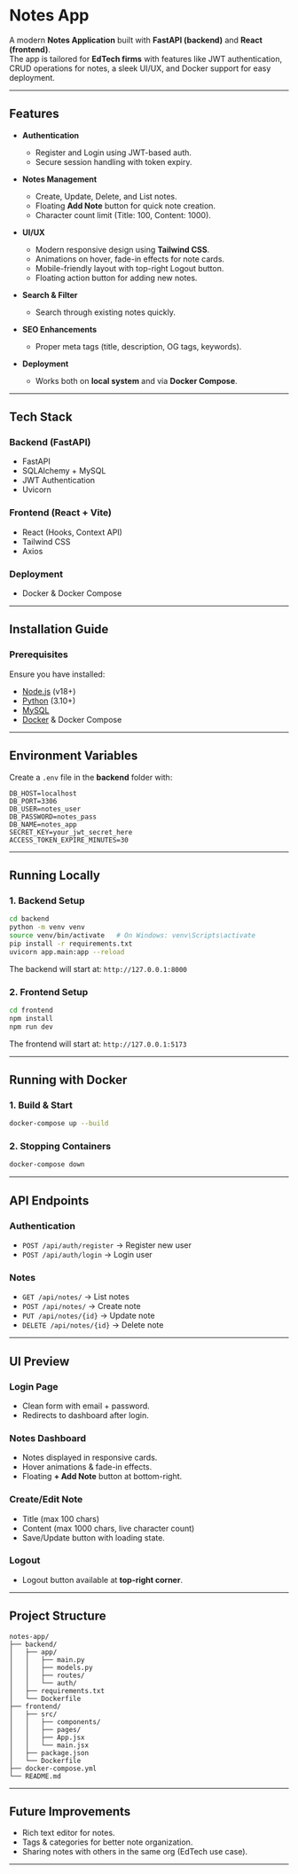 #  Notes App

A modern **Notes Application** built with **FastAPI (backend)** and **React (frontend)**.  
The app is tailored for **EdTech firms** with features like JWT authentication, CRUD operations for notes, a sleek UI/UX, and Docker support for easy deployment.

---

##  Features

- **Authentication**
  - Register and Login using JWT-based auth.
  - Secure session handling with token expiry.

- **Notes Management**
  - Create, Update, Delete, and List notes.
  - Floating **Add Note** button for quick note creation.
  - Character count limit (Title: 100, Content: 1000).

- **UI/UX**
  - Modern responsive design using **Tailwind CSS**.
  - Animations on hover, fade-in effects for note cards.
  - Mobile-friendly layout with top-right Logout button.
  - Floating action button for adding new notes.

- **Search & Filter**
  - Search through existing notes quickly.

- **SEO Enhancements**
  - Proper meta tags (title, description, OG tags, keywords).

- **Deployment**
  - Works both on **local system** and via **Docker Compose**.

---

##  Tech Stack

### Backend (FastAPI)
- FastAPI
- SQLAlchemy + MySQL
- JWT Authentication
- Uvicorn

### Frontend (React + Vite)
- React (Hooks, Context API)
- Tailwind CSS
- Axios

### Deployment
- Docker & Docker Compose

---

##  Installation Guide

### Prerequisites
Ensure you have installed:
- [Node.js](https://nodejs.org/) (v18+)
- [Python](https://www.python.org/downloads/) (3.10+)
- [MySQL](https://dev.mysql.com/downloads/)
- [Docker](https://www.docker.com/get-started) & Docker Compose

---

##  Environment Variables

Create a `.env` file in the **backend** folder with:

```env
DB_HOST=localhost
DB_PORT=3306
DB_USER=notes_user
DB_PASSWORD=notes_pass
DB_NAME=notes_app
SECRET_KEY=your_jwt_secret_here
ACCESS_TOKEN_EXPIRE_MINUTES=30
```

---

##  Running Locally

### 1. Backend Setup
```bash
cd backend
python -m venv venv
source venv/bin/activate   # On Windows: venv\Scripts\activate
pip install -r requirements.txt
uvicorn app.main:app --reload
```

The backend will start at: `http://127.0.0.1:8000`

### 2. Frontend Setup
```bash
cd frontend
npm install
npm run dev
```

The frontend will start at: `http://127.0.0.1:5173`

---

##  Running with Docker

### 1. Build & Start
```bash
docker-compose up --build
```

### 2. Stopping Containers
```bash
docker-compose down
```

---

##  API Endpoints

### Authentication
- `POST /api/auth/register` → Register new user  
- `POST /api/auth/login` → Login user

### Notes
- `GET /api/notes/` → List notes  
- `POST /api/notes/` → Create note  
- `PUT /api/notes/{id}` → Update note  
- `DELETE /api/notes/{id}` → Delete note  

---

##  UI Preview

### Login Page
- Clean form with email + password.
- Redirects to dashboard after login.

### Notes Dashboard
- Notes displayed in responsive cards.
- Hover animations & fade-in effects.
- Floating **+ Add Note** button at bottom-right.

### Create/Edit Note
- Title (max 100 chars)  
- Content (max 1000 chars, live character count)  
- Save/Update button with loading state.

### Logout
- Logout button available at **top-right corner**.

---

##  Project Structure

```
notes-app/
├── backend/
│   ├── app/
│   │   ├── main.py
│   │   ├── models.py
│   │   ├── routes/
│   │   └── auth/
│   ├── requirements.txt
│   └── Dockerfile
├── frontend/
│   ├── src/
│   │   ├── components/
│   │   ├── pages/
│   │   ├── App.jsx
│   │   └── main.jsx
│   ├── package.json
│   └── Dockerfile
├── docker-compose.yml
└── README.md
```

---

##  Future Improvements
- Rich text editor for notes.
- Tags & categories for better note organization.
- Sharing notes with others in the same org (EdTech use case).

---